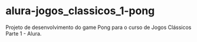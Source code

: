 # alura-jogos_classicos_1-pong
 Projeto de desenvolvimento do game Pong para o curso de Jogos Clássicos Parte 1 - Alura.
